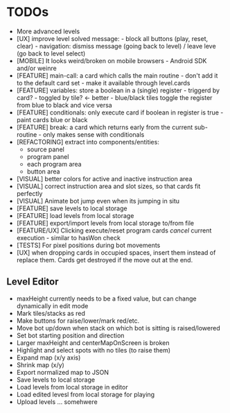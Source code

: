 TODOs
=====

* More advanced levels
* [UX] improve level solved message:
       - block all buttons (play, reset, clear)
       - navigation: dismiss message (going back to level) / leave leve (go back to level select)
* [MOBILE] It looks weird/broken on mobile browsers - Android SDK and/or weinre
* [FEATURE] main-call: a card which calls the main routine
            - don't add it to the default card set
            - make it available through level.cards
* [FEATURE] variables: store a boolean in a (single) register
            - triggerd by card?
            - toggled by tile? <- better
            - blue/black tiles toggle the register from blue to black and vice versa
* [FEATURE] conditionals: only execute card if boolean in register is true
            - paint cards blue or black
* [FEATURE] break: a card which returns early from the current sub-routine
            - only makes sense with conditionals
* [REFACTORING] extract into components/entities:
    * source panel
    * program panel
    * each program area
    * button area
* [VISUAL] better colors for active and inactive instruction area
* [VISUAL] correct instruction area and slot sizes, so that cards fit perfectly
* [VISUAL] Animate bot jump even when its jumping in situ
* [FEATURE] save levels to local storage
* [FEATURE] load levels from local storage
* [FEATURE] export/import levels from local storage to/from file
* [FEATURE/UX] Clicking execute/reset program cards *cancel* current execution - similar to hasWon check
* [TESTS] For pixel positions during bot movements
* [UX] when dropping cards in occupied spaces, insert them instead of replace them. Cards get destroyed if the move out at the end.


Level Editor
------------

* maxHeight currently needs to be a fixed value, but can change dynamically in edit mode
* Mark tiles/stacks as red
* Make buttons for raise/lower/mark red/etc.
* Move bot up/down when stack on which bot is sitting is raised/lowered
* Set bot starting position and direction
* Larger maxHeight and centerMapOnScreen is broken
* Highlight and select spots with no tiles (to raise them)
* Expand map (x/y axis)
* Shrink map (x/y)
* Export normalized map to JSON
* Save levels to local storage
* Load levels from local storage in editor
* Load edited levesl from local storage for playing
* Upload levels ... somehwere

